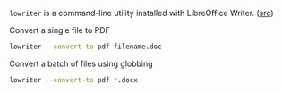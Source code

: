 `lowriter` is a command-line utility installed with LibreOffice Writer. ([src](https://vitux.com/how-to-convert-documents-to-pdf-format-on-the-ubuntu-command-line/ "vitux.com: \"How to convert documents to PDF format on the Ubuntu Command Line\""))

Convert a single file to PDF
```sh
lowriter --convert-to pdf filename.doc
```
Convert a batch of files using globbing
```sh
lowriter --convert-to pdf *.docx
```